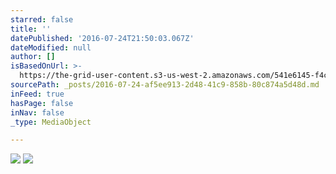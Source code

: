 ```yaml
---
starred: false
title: ''
datePublished: '2016-07-24T21:50:03.067Z'
dateModified: null
author: []
isBasedOnUrl: >-
  https://the-grid-user-content.s3-us-west-2.amazonaws.com/541e6145-f4c6-4d32-9015-7a313b62b1db.jpg
sourcePath: _posts/2016-07-24-af5ee913-2d48-41c9-858b-80c874a5d48d.md
inFeed: true
hasPage: false
inNav: false
_type: MediaObject

---
```

![](https://the-grid-user-content.s3-us-west-2.amazonaws.com/541e6145-f4c6-4d32-9015-7a313b62b1db.jpg)
![](https://the-grid-user-content.s3-us-west-2.amazonaws.com/2c06aaa0-e420-4a21-b0d4-79245a9ffdbc.jpg)